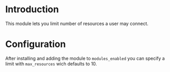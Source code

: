 # Introduction #

This module lets you limit number of resources a user may connect.

# Configuration #

After installing and adding the module to `modules_enabled` you can specify a limit with `max_resources` wich defaults to 10.
